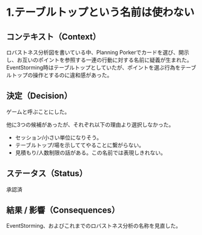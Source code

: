 # 1.テーブルトップという名前は使わない

## コンテキスト（Context）
ロバストネス分析図を書いている中、Planning Porkerでカードを選び、開示し、お互いのポイントを参照する一連の行動に対する名前に疑義が生まれた。  
EventStorming時はテーブルトップとしていたが、ポイントを選ぶ行為をテーブルトップの操作とするのに違和感があった。

## 決定（Decision）
ゲームと呼ぶことにした。  

他に3つの候補があったが、それぞれ以下の理由より選択しなかった。
- セッション/小さい単位になりそう。
- テーブルトップ/場を示しててやることに繋がらない。
- 見積もり/人数制限の話がある。この名前では表現しきれない。

## ステータス（Status）
承認済

## 結果 / 影響（Consequences）
  EventStorming、およびこれまでのロバストネス分析の名称を見直した。
